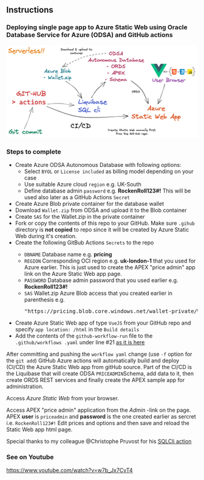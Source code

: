 ## Instructions

### Deploying single page app to Azure Static Web using Oracle Database Service for Azure (ODSA) and GitHub actions

<p>
<img src="ODSA-Satic-web-app.png" width="800" />

### Steps to complete
    
<ul>
<li>Create Azure ODSA Autonomous Database with following options:
<ul>
    <li>Select <code>BYOL</code> or <code>License included</code> as billing model depending on your case</li>
    <li>Use suitable Azure cloud <code>region</code> e.g. UK-South</li>
    <li>Define database admin <code>password</code> e.g. <b>RockenRoll123#!</b> This will be used also later as a GitHub Actions <code>Secret</code></li>
</ul>
<li>Create Azure Blob private container for the database wallet</li>
<li>Download <code>Wallet.zip</code> from ODSA and upload it to the Blob container</li>
<li>Create <code>SAS</code> for the Wallet.zip in the private container</li>
<li>Fork or copy the contents of this repo to your GitHub. Make sure <code>.gihub</code> directory is <b>not copied</b> to repo since it will be created by Azure Static Web during it's creation.</li>
<li>Create the following GitBub Actions <code>Secrets</code> to the repo</li>
<ul>
    <li><code>DBNAME</code> Database name e.g. <b>pricing</b></li>
    <li><code>REGION</code> Corresponding OCI region e.g. <b>uk-london-1</b> that you used for Azure earlier. This is just used to create the APEX "price admin" app link on the Azure Static Web app page.</li>
    <li><code>PASSWORD</code> Database admin password that you used earlier e.g. <b>RockenRoll123#!</b></li>
    <li><code>SAS</code> Wallet.zip Azure Blob access that you created earlier in parenthesis e.g. <pre>"https://pricing.blob.core.windows.net/wallet-private/Wallet.zip?sp=r&st=2022-11-26T08:23:00Z&se=2023-11-26T16:23:00Z&spr=https&sv=2021-06-08&sr=b&sig=W4kL6mb.........R7jcUc%3D"</pre></li>
</ul>
<li>Create Azure Static Web app of type <code>VueJS</code> from your GitHub repo and specify <code>app location: /html</code> in the <code>Build details</code></li>
<li>Add the contents of the <code>github-workflow-run</code> file to the <code>.github/workflows .yaml</code> under line #21 
<a href="https://github.com/mikarinneoracle/odsa/blob/main/.github/workflows/azure-static-web-apps-ambitious-beach-02aca8c03.yml#L22" target="_NEW">as it is here</a></li>
</ul>

<p>
After committing and pushing the <code>workflow yaml</code> change (use <code>-f</code> option for the <code>git add</code>) GitHub Azure actions will automatically build and deploy (CI/CD) the Azure Static Web app from gitHub source.
Part of the CI/CD is the Liquibase that will create ODSA <code>PRICEADMIN</code>Schema, add data to it, 
then create ORDS REST services and finally create the APEX sample app for administration.

<p>
Access <i>Azure Static Web</i> from your browser.

<p>
Access APEX "price admin" application from the <i>Admin</i> -link on the page.
APEX <b>user</b> is <code>priceadmin</code> and <b>password</b> is the one created earlier as sercret i.e. <code>RockenRoll123#!</code>
Edit prices and options and then save and reload the Static Web app html page.

Special thanks to my colleague @Christophe Pruvost for his <a href="https://github.com/cpruvost/setup-sqlcl">SQLCli action</a>

### See on Youtube

<a href="https://www.youtube.com/watch?v=w7b_Jx7CvT4" target="_NEW">https://www.youtube.com/watch?v=w7b_Jx7CvT4</a>

